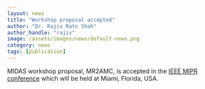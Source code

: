 ```yaml
---
layout: news
title: "Workshop proposal accepted"
author: "Dr. Rajiv Ratn Shah"
author_handle: "rajiv"
image: /assets/images/news/default-news.png
category: news
tags: [publication]
---
```

MIDAS workshop proposal, MR2AMC, is accepted in the [IEEE MIPR conference][1] which will be held at Miami, Florida, USA. 

[1]: http://www.ieee-mipr.org/workshop_MBDDL.html